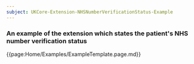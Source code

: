 ```yaml
---
subject: UKCore-Extension-NHSNumberVerificationStatus-Example
---
```

### An example of the extension which states the patient's NHS number verification status

{{page:Home/Examples/ExampleTemplate.page.md}}